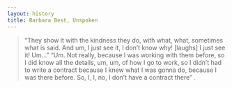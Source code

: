 ```yaml
---
layout: history
title: Barbara Best, Unspoken
---
```

> “They show it with the kindness they do, with what, what, sometimes what is said. And um, I just see it, I don’t know why! [laughs] I just see it! Um…”
“Um. Not really, because I was working with them before, so I did know all the details, um, um, of how I go to work, so I didn’t had to write a contract because I knew what I was gonna do, because I was there before. So, I, I, no, I don’t have a contract there”
.
